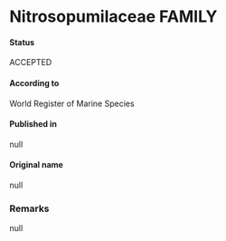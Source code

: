 # Nitrosopumilaceae FAMILY

#### Status
ACCEPTED

#### According to
World Register of Marine Species

#### Published in
null

#### Original name
null

### Remarks
null